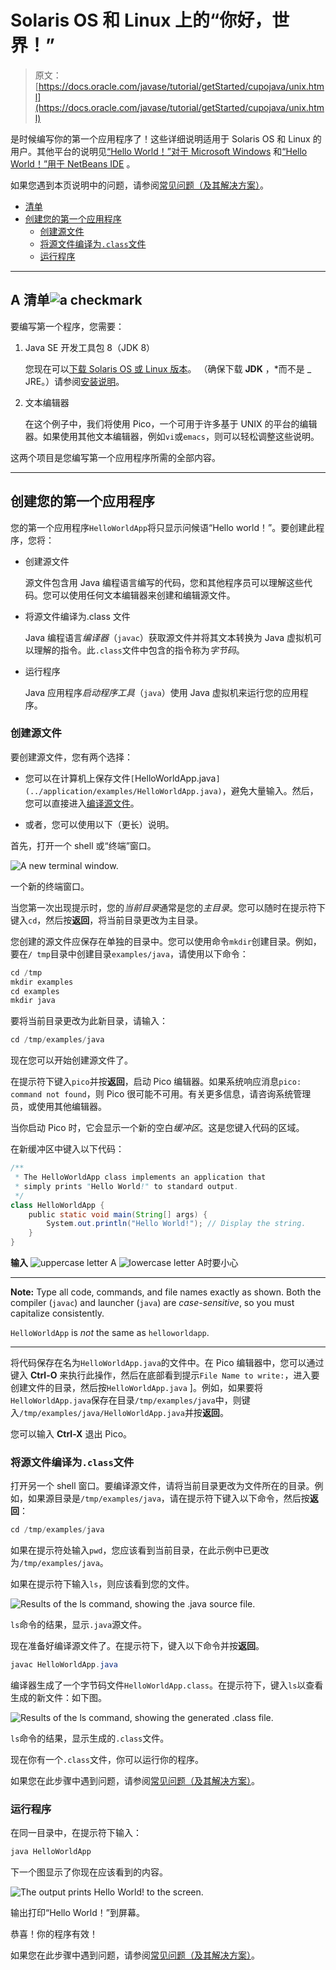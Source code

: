 # Solaris OS 和 Linux 上的“你好，世界！”

> 原文： [https://docs.oracle.com/javase/tutorial/getStarted/cupojava/unix.html](https://docs.oracle.com/javase/tutorial/getStarted/cupojava/unix.html)

是时候编写你的第一个应用程序了！这些详细说明适用于 Solaris OS 和 Linux 的用户。其他平台的说明见[“Hello World！”对于 Microsoft Windows](win32.html) 和[“Hello World！”用于 NetBeans IDE](netbeans.html) 。

如果您遇到本页说明中的问题，请参阅[常见问题（及其解决方案）](../problems/index.html)。

*   [清单](#unix-1)
*   [创建您的第一个应用程序](#unix-2)
    *   [创建源文件](#unix-2a)
    *   [将源文件编译为`.class`文件](#unix-2b)
    *   [运行程序](#unix-2c)

* * *

## A 清单![a checkmark](img/ae285209df9792caff36016a53cd305f.jpg)

要编写第一个程序，您需要：

1.  Java SE 开发工具包 8（JDK 8）

    您现在可以[下载 Solaris OS 或 Linux 版本](http://www.oracle.com/technetwork/java/javase/downloads/index.html)。 （确保下载 **JDK** ，*而不是 _ JRE。）请参阅[安装说明](https://docs.oracle.com/javase/8/docs/technotes/guides/install/install_overview.html)。

2.  文本编辑器

    在这个例子中，我们将使用 Pico，一个可用于许多基于 UNIX 的平台的编辑器。如果使用其他文本编辑器，例如`vi`或`emacs`，则可以轻松调整这些说明。

这两个项目是您编写第一个应用程序所需的全部内容。

* * *

## 创建您的第一个应用程序

您的第一个应用程序`HelloWorldApp`将只显示问候语“Hello world！”。要创建此程序，您将：

*   创建源文件

    源文件包含用 Java 编程语言编写的代码，您和其他程序员可以理解这些代码。您可以使用任何文本编辑器来创建和编辑源文件。

*   将源文件编译为.class 文件

    Java 编程语言*编译器*（`javac`）获取源文件并将其文本转换为 Java 虚拟机可以理解的指令。此`.class`文件中包含的指令称为*字节码*。

*   运行程序

    Java 应用程序*启动程序工具*（`java`）使用 Java 虚拟机来运行您的应用程序。

### 创建源文件

要创建源文件，您有两个选择：

*   您可以在计算机上保存文件`[`HelloWorldApp.java`](../application/examples/HelloWorldApp.java)`，避免大量输入。然后，您可以直接进入[编译源文件](#unix-2b)。

*   或者，您可以使用以下（更长）说明。

首先，打开一个 shell 或“终端”窗口。

![A new terminal window.](img/a242c6ca1fa00c9cb62f5e5305d39bb2.jpg)

一个新的终端窗口。



当您第一次出现提示时，您的*当前目录*通常是您的*主目录*。您可以随时在提示符下键入`cd`，然后按**返回**，将当前目录更改为主目录。

您创建的源文件应保存在单独的目录中。您可以使用命令`mkdir`创建目录。例如，要在`/ tmp`目录中创建目录`examples/java`，请使用以下命令：

```java
cd /tmp
mkdir examples
cd examples
mkdir java

```

要将当前目录更改为此新目录，请输入：

```java
cd /tmp/examples/java

```

现在您可以开始创建源文件了。

在提示符下键入`pico`并按**返回**，启动 Pico 编辑器。如果系统响应消息`pico: command not found`，则 Pico 很可能不可用。有关更多信息，请咨询系统管理员，或使用其他编辑器。

当你启动 Pico 时，它会显示一个新的空白*缓冲区*。这是您键入代码的区域。

在新缓冲区中键入以下代码：

```java
/**
 * The HelloWorldApp class implements an application that
 * simply prints "Hello World!" to standard output.
 */
class HelloWorldApp {
    public static void main(String[] args) {
        System.out.println("Hello World!"); // Display the string.
    }
}

```

**输入** ![uppercase letter A](img/fe2a9efa9303e3a11008a371960c6958.jpg) ![lowercase letter A](img/35dfe1acb05615f4c50f882eefb02a10.jpg)时要小心

* * *

**Note:** Type all code, commands, and file names exactly as shown. Both the compiler (`javac`) and launcher (`java`) are _case-sensitive_, so you must capitalize consistently.

`HelloWorldApp` is _not_ the same as `helloworldapp`.

* * *

将代码保存在名为`HelloWorldApp.java`的文件中。在 Pico 编辑器中，您可以通过键入 **Ctrl-O** 来执行此操作，然后在底部看到提示`File Name to write:`，进入要创建文件的目录，然后按`HelloWorldApp.java` ]。例如，如果要将`HelloWorldApp.java`保存在目录`/tmp/examples/java`中，则键入`/tmp/examples/java/HelloWorldApp.java`并按**返回**。

您可以输入 **Ctrl-X** 退出 Pico。

### 将源文件编译为`.class`文件

打开另一个 shell 窗口。要编译源文件，请将当前目录更改为文件所在的目录。例如，如果源目录是`/tmp/examples/java`，请在提示符下键入以下命令，然后按**返回**：

```java
cd /tmp/examples/java

```

如果在提示符处输入`pwd`，您应该看到当前目录，在此示例中已更改为`/tmp/examples/java`。

如果在提示符下输入`ls`，则应该看到您的文件。

![Results of the ls command, showing the .java source file.](img/9ad24a8cadc2445bf97fcc69ff20eb68.jpg)

`ls`命令的结果，显示`.java`源文件。



现在准备好编译源文件了。在提示符下，键入以下命令并按**返回**。

```java
javac HelloWorldApp.java

```

编译器生成了一个字节码文件`HelloWorldApp.class`。在提示符下，键入`ls`以查看生成的新文件：如下图。

![Results of the ls command, showing the generated .class file.](img/f6f5b3afe2ef1c6d351726a1fddaf0d3.jpg)

`ls`命令的结果，显示生成的`.class`文件。



现在你有一个`.class`文件，你可以运行你的程序。

如果您在此步骤中遇到问题，请参阅[常见问题（及其解决方案）](../problems/index.html)。

### 运行程序

在同一目录中，在提示符下输入：

```java
java HelloWorldApp

```

下一个图显示了你现在应该看到的内容。

![The output prints Hello World! to the screen.](img/3ee6cccca260b595ac232f1ed4528d8f.jpg)

输出打印“Hello World！”到屏幕。



恭喜！你的程序有效！

如果您在此步骤中遇到问题，请参阅[常见问题（及其解决方案）](../problems/index.html)。
